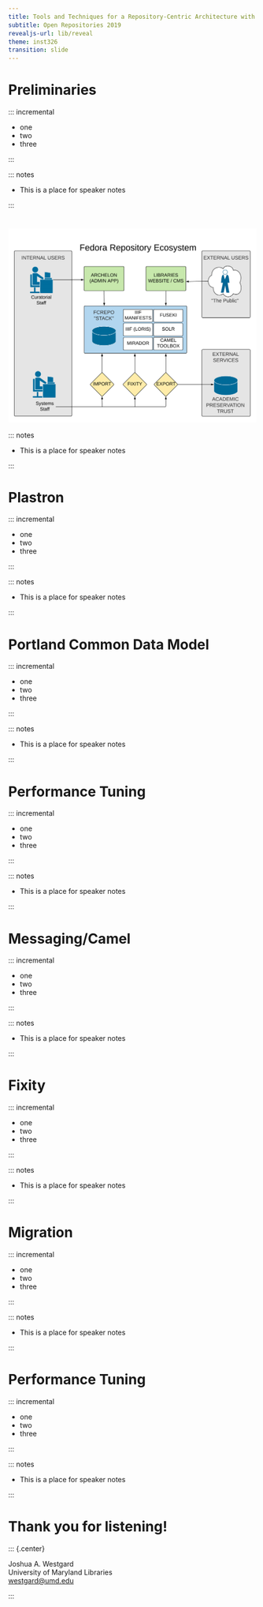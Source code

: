 ```yaml
---
title: Tools and Techniques for a Repository-Centric Architecture with Fedora
subtitle: Open Repositories 2019
revealjs-url: lib/reveal
theme: inst326
transition: slide
---
```


# Preliminaries

::: incremental

* one
* two
* three

:::

::: notes

* This is a place for speaker notes

:::

<!-- Slide 2 -->

#

<img src="img/ecosystem.png" />

::: notes

* This is a place for speaker notes

:::

<!-- Slide 3 -->

# Plastron

::: incremental

* one
* two
* three

:::

::: notes

* This is a place for speaker notes

:::

<!-- Slide 4 -->

# Portland Common Data Model 

::: incremental

* one
* two
* three

:::

::: notes

* This is a place for speaker notes

:::

<!-- Slide 5 -->

# Performance Tuning

::: incremental

* one
* two
* three

:::

::: notes

* This is a place for speaker notes

:::

<!-- Slide 6 -->

# Messaging/Camel

::: incremental

* one
* two
* three

:::

::: notes

* This is a place for speaker notes

:::

<!-- Slide 7 -->

# Fixity

::: incremental

* one
* two
* three

:::

::: notes

* This is a place for speaker notes

:::

<!-- Slide 8 -->

# Migration

::: incremental

* one
* two
* three

:::

::: notes

* This is a place for speaker notes

:::

<!-- Slide 9 -->

# Performance Tuning

::: incremental

* one
* two
* three

:::

::: notes

* This is a place for speaker notes

:::

<!-- Slide 10 -->

# Thank you for listening!

::: {.center}

Joshua A. Westgard<br />
University of Maryland Libraries<br /> 
westgard@umd.edu

:::
